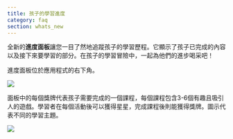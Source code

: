 ```yaml
---
title: 孩子的學習進度
category: faq
section: whats_new
---
```

全新的**進度面板**讓您一目了然地追蹤孩子的學習歷程。它顯示了孩子已完成的內容以及接下來要學習的部分。在孩子的學習冒險中，一起為他們的進步喝采吧！

進度面板位於應用程式的右下角。

![](https://help.studycat.com/hc/article_attachments/40392758902553)

面板中的每個獎牌代表孩子需要完成的一個課程，每個課程包含3-6個有趣且吸引人的遊戲。學習者在每個活動後可以獲得星星，完成課程後則能獲得獎牌。圖示代表不同的學習主題。

![](https://help.studycat.com/hc/article_attachments/40392758904601)